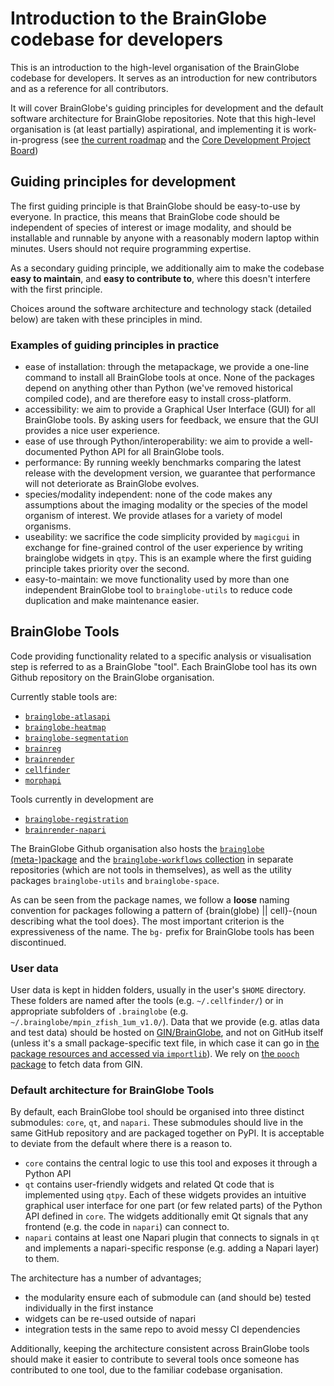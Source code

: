 # Introduction to the BrainGlobe codebase for developers

This is an introduction to the high-level organisation of the BrainGlobe codebase for developers.
It serves as an introduction for new contributors and as a reference for all contributors.

It will cover BrainGlobe's guiding principles for development and the default software architecture for BrainGlobe repositories.
Note that this high-level organisation is (at least partially) aspirational, and implementing it is work-in-progress (see [the current roadmap](/community/roadmaps/index.md) and the [Core Development Project Board](https://github.com/orgs/brainglobe/projects/2))


## Guiding principles for development

The first guiding principle is that BrainGlobe should be easy-to-use by everyone.
In practice, this means that BrainGlobe code should be independent of species of interest or image modality, and should be installable and runnable by anyone with a reasonably modern laptop within minutes.
Users should not require programming expertise.

As a secondary guiding principle, we additionally aim to make the codebase **easy to maintain**, and **easy to contribute to**, where this doesn't interfere with the first principle.

Choices around the software architecture and technology stack (detailed below) are taken with these principles in mind.


### Examples of guiding principles in practice

* ease of installation: through the metapackage, we provide a one-line command to install all BrainGlobe tools at once. None of the packages depend on anything other than Python (we've removed historical compiled code), and are therefore easy to install cross-platform.
* accessibility: we aim to provide a Graphical User Interface (GUI) for all BrainGlobe tools. By asking users for feedback, we ensure that the GUI provides a nice user experience.
* ease of use through Python/interoperability: we aim to provide a well-documented Python API for all BrainGlobe tools.
* performance: By running weekly benchmarks comparing the latest release with the development version, we guarantee that performance will not deteriorate as BrainGlobe evolves.
* species/modality independent: none of the code makes any assumptions about the imaging modality or the species of the model organism of interest. We provide atlases for a variety of model organisms.
* useability: we sacrifice the code simplicity provided by `magicgui` in exchange for fine-grained control of the user experience by writing brainglobe widgets in `qtpy`. This is an example where the first guiding principle takes priority over the second.
* easy-to-maintain: we move functionality used by more than one independent BrainGlobe tool to `brainglobe-utils` to reduce code duplication and make maintenance easier.


## BrainGlobe Tools

Code providing functionality related to a specific analysis or visualisation step is referred to as a BrainGlobe "tool".
Each BrainGlobe tool has its own Github repository on the BrainGlobe organisation. 

Currently stable tools are:
- [`brainglobe-atlasapi`](https://github.com/brainglobe/bg-atlasapi)
- [`brainglobe-heatmap`](https://github.com/brainglobe/brainglobe-heatmap)
- [`brainglobe-segmentation`](https://github.com/brainglobe/brainglobe-segmentation)
- [`brainreg`](https://github.com/brainglobe/brainreg)
- [`brainrender`](https://github.com/brainglobe/brainrender)
- [`cellfinder`](https://github.com/brainglobe/cellfinder)
- [`morphapi`](https://github.com/brainglobe/morphapi)

Tools currently in development are
- [`brainglobe-registration`](https://github.com/brainglobe/brainglobe-registration)
- [`brainrender-napari`](https://github.com/brainglobe/brainrender-napari)

The BrainGlobe Github organisation also hosts the [`brainglobe` (meta-)package](./repositories/brainglobe-meta/index.md) and the [`brainglobe-workflows` collection](./repositories/brainglobe-workflows/index.md) in separate repositories (which are not tools in themselves), as well as the utility packages `brainglobe-utils` and `brainglobe-space`.

As can be seen from the package names, we follow a **loose** naming convention for packages following a pattern of {brain(globe) || cell}-{noun describing what the tool does}. The most important criterion is the expressiveness of the name.
The `bg-` prefix for BrainGlobe tools has been discontinued.

### User data

User data is kept in hidden folders, usually in the user's `$HOME` directory.
These folders are named after the tools (e.g. `~/.cellfinder/`) or in appropriate subfolders of `.brainglobe` (e.g. `~/.brainglobe/mpin_zfish_1um_v1.0/`).
Data that we provide (e.g. atlas data and test data) should be hosted on [GIN/BrainGlobe](https://gin.g-node.org/BrainGlobe/), and not on GitHub itself (unless it's a small package-specific text file, in which case it can go in [the package resources and accessed via `importlib`](https://docs.python.org/3/library/importlib.resources.html)).
We rely on [the `pooch` package](https://www.fatiando.org/pooch/latest/) to fetch data from GIN.

### Default architecture for BrainGlobe Tools

By default, each BrainGlobe tool should be organised into three distinct submodules: `core`, `qt`, and `napari`.
These submodules should live in the same GitHub repository and are packaged together on PyPI.
It is acceptable to deviate from the default where there is a reason to.

* `core` contains the central logic to use this tool and exposes it through a Python API
* `qt` contains user-friendly widgets and related Qt code that is implemented using `qtpy`. Each of these widgets provides an intuitive graphical user interface for one part (or few related parts) of the Python API defined in `core`. 
The widgets additionally emit Qt signals that any frontend (e.g. the code in `napari`) can connect to.
* `napari` contains at least one Napari plugin that connects to signals in `qt` and implements a napari-specific response (e.g. adding a Napari layer) to them.

The architecture has a number of advantages;
- the modularity ensure each of submodule can (and should be) tested individually in the first instance
- widgets can be re-used outside of napari
- integration tests in the same repo to avoid messy CI dependencies

Additionally, keeping the architecture consistent across BrainGlobe tools should make it easier to contribute to several tools once someone has contributed to one tool, due to the familiar codebase organisation.
